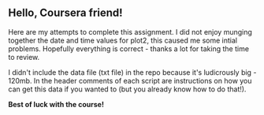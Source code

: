 ## Hello, Coursera friend!

Here are my attempts to complete this assignment. I did not enjoy munging together the date and time values for plot2, this caused me some intial problems. Hopefully everything is correct - thanks a lot for taking the time to review.

I didn't include the data file (txt file) in the repo because it's ludicrously big - 120mb. In the header comments of each script are instructions on how you can get this data if you wanted to (but you already know how to do that!).

**Best of luck with the course!**